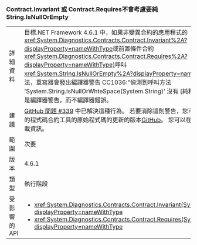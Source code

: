 ### <a name="contractinvariant-or-contractrequirestexception-do-not-consider-stringisnullorempty-to-be-pure"></a>Contract.Invariant 或 Contract.Requires<TException>不會考慮要純 String.IsNullOrEmpty

|   |   |
|---|---|
|詳細資料|目標.NET Framework 4.6.1 中，如果非變異合約的應用程式的<xref:System.Diagnostics.Contracts.Contract.Invariant%2A?displayProperty=nameWithType>或前置條件合約<xref:System.Diagnostics.Contracts.Contract.Requires%2A?displayProperty=nameWithType)>呼叫<xref:System.String.IsNullOrEmpty%2A?displayProperty=nameWithType>方法，重寫器會發出編譯器警告 CC1036:&quot;偵測到呼叫方法 'System.String.IsNullOrWhteSpace(System.String)' 沒有 [純粹] 方法中。&quot;這是編譯器警告，而不編譯器錯誤。|
|建議|[GitHub 問題 #339](https://github.com/Microsoft/CodeContracts/issues/339) 中已解決這種行為。 若要消除這則警告，您可以下載並編譯的程式碼合約工具的原始程式碼的更新的版本[GitHub](https://github.com/Microsoft/CodeContracts/blob/master/README.md)。 您可以在頁面底部找到下載資訊。|
|範圍|次要|
|版本|4.6.1|
|類型|執行階段|
|受影響的 API|<ul><li><xref:System.Diagnostics.Contracts.Contract.Invariant(System.Boolean)?displayProperty=nameWithType></li><li><xref:System.Diagnostics.Contracts.Contract.Requires(System.Boolean)?displayProperty=nameWithType></li></ul>|

